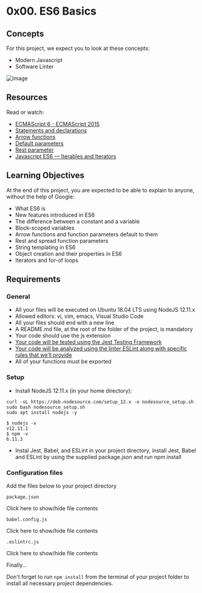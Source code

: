 # 0x00. ES6 Basics

## Concepts
For this project, we expect you to look at these concepts:
- Modern Javascript
- Software Linter

![image](https://github.com/Shell-thon/alx-backend-javascript/assets/113628692/3588a9ee-497a-412f-add1-7b35f7f34df1)


## Resources
Read or watch:
- [ECMAScript 6 - ECMAScript 2015](https://link-to-resource)
- [Statements and declarations](https://developer.mozilla.org/en-US/docs/Web/JavaScript/Reference/Statements)
- [Arrow functions](https://developer.mozilla.org/en-US/docs/Web/JavaScript/Reference/Functions/Arrow_functions)
- [Default parameters](https://developer.mozilla.org/en-US/docs/Web/JavaScript/Reference/Functions/Default_parameters)
- [Rest parameter](https://developer.mozilla.org/en-US/docs/Web/JavaScript/Reference/Functions/Default_parameters)
- [Javascript ES6 — Iterables and Iterators](https://link-to-resource)

## Learning Objectives
At the end of this project, you are expected to be able to explain to anyone, without the help of Google:
- What ES6 is
- New features introduced in ES6
- The difference between a constant and a variable
- Block-scoped variables
- Arrow functions and function parameters default to them
- Rest and spread function parameters
- String templating in ES6
- Object creation and their properties in ES6
- Iterators and for-of loops

## Requirements
### General
- All your files will be executed on Ubuntu 18.04 LTS using NodeJS 12.11.x
- Allowed editors: vi, vim, emacs, Visual Studio Code
- All your files should end with a new line
- A README.md file, at the root of the folder of the project, is mandatory
- Your code should use the js extension
- [Your code will be tested using the Jest Testing Framework](https://intranet.alxswe.com/rltoken/ECZpKsJ3fm1qRA7lDyhd_Q)
- [Your code will be analyzed using the linter ESLint along with specific rules that we’ll provide](https://intranet.alxswe.com/rltoken/ECZpKsJ3fm1qRA7lDyhd_Q)
- All of your functions must be exported

### Setup
- Install NodeJS 12.11.x (in your home directory):

```
curl -sL https://deb.nodesource.com/setup_12.x -o nodesource_setup.sh
sudo bash nodesource_setup.sh
sudo apt install nodejs -y
```

```
$ nodejs -v
v12.11.1
$ npm -v
6.11.3
```

- Instal Jest, Babel, and ESLint
in your project directory, install Jest, Babel and ESLint by using the supplied package.json and run npm install

### Configuration files
Add the files below to your project directory

```
package.json
```
Click here to show/hide file contents

```
babel.config.js
```
Click here to show/hide file contents

```
.eslintrc.js
```
Click here to show/hide file contents

Finally...

Don't forget to run ```npm install``` from the terminal of your project folder to install all necessary project dependencies.
